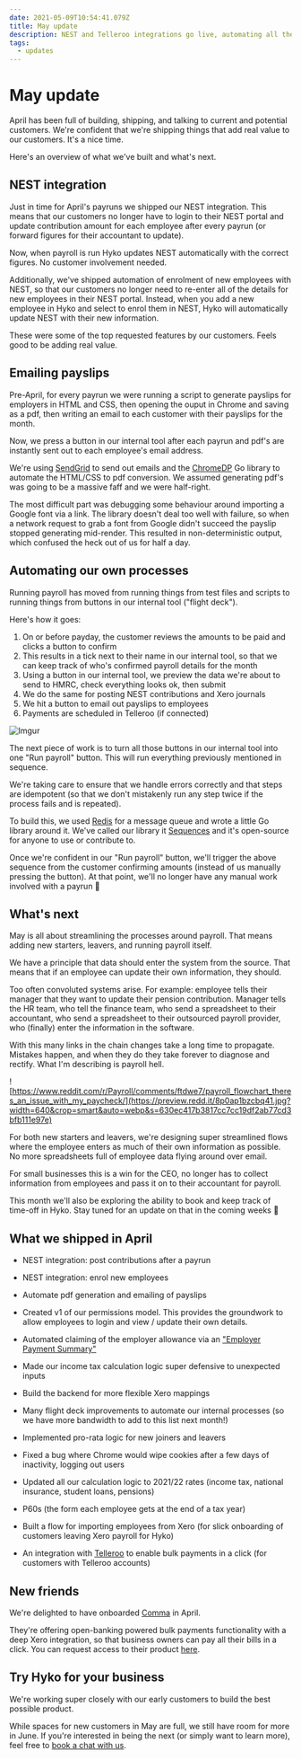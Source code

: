 ```yaml
---
date: 2021-05-09T10:54:41.079Z
title: May update
description: NEST and Telleroo integrations go live, automating all the things
tags:
  - updates
---
```

# May update

April has been full of building, shipping, and talking to current and potential customers. We're confident that we're shipping things that add real value to our customers. It's a nice time. 

Here's an overview of what we've built and what's next.

## NEST integration

Just in time for April's payruns we shipped our NEST integration. This means that our customers no longer have to login to their NEST portal and update contribution amount for each employee after every payrun (or forward figures for their accountant to update).

Now, when payroll is run Hyko updates NEST automatically with the correct figures. No customer involvement needed. 

Additionally, we've shipped automation of enrolment of new employees with NEST, so that our customers no longer need to re-enter all of the details for new employees in their NEST portal. Instead, when you add a new employee in Hyko and select to enrol them in NEST, Hyko will automatically update NEST with their new information.

These were some of the top requested features by our customers. Feels good to be adding real value.

## Emailing payslips

Pre-April, for every payrun we were running a script to generate payslips for employers in HTML and CSS, then opening the ouput in Chrome and saving as a pdf, then writing an email to each customer with their payslips for the month. 

Now, we press a button in our internal tool after each payrun and pdf's are instantly sent out to each employee's email address. 

We're using [SendGrid](https://sendgrid.com/) to send out emails and the [ChromeDP](https://github.com/chromedp/chromedp) Go library to automate the HTML/CSS to pdf conversion. We assumed generating pdf's was going to be a massive faff and we were half-right.

The most difficult part was debugging some behaviour around importing a Google font via a link. The library doesn't deal too well with failure, so when a network request to grab a font from Google didn't succeed the payslip stopped generating mid-render. This resulted in non-deterministic output, which confused the heck out of us for half a day.


## Automating our own processes

Running payroll has moved from running things from test files and scripts to running things from buttons in our internal tool ("flight deck"). 

Here's how it goes:

1. On or before payday, the customer reviews the amounts to be paid and clicks a button to confirm
2. This results in a tick next to their name in our internal tool, so that we can keep track of who's confirmed payroll details for the month
3. Using a button in our internal tool, we preview the data we're about to send to HMRC, check everything looks ok, then submit
4. We do the same for posting NEST contributions and Xero journals 
5. We hit a button to email out payslips to employees
6. Payments are scheduled in Telleroo (if connected)

![Imgur](https://i.imgur.com/ey9mugn.png)

The next piece of work is to turn all those buttons in our internal tool into one "Run payroll" button. This will run everything previously mentioned in sequence. 

We're taking care to ensure that we handle errors correctly and that steps are idempotent (so that we don't mistakenly run any step twice if the process fails and is repeated).

To build this, we used [Redis](https://redis.io/) for a message queue and wrote a little Go library around it. We've called our library it [Sequences](https://github.com/HykoAPI/sequences) and it's open-source for anyone to use or contribute to.

Once we're confident in our "Run payroll" button, we'll trigger the above sequence from the customer confirming amounts (instead of us manually pressing the button). At that point, we'll no longer have any manual work involved with a payrun 🎉


## What's next

May is all about streamlining the processes around payroll. That means adding new starters, leavers, and running payroll itself. 

We have a principle that data should enter the system from the source. That means that if an employee can update their own information, they should. 

Too often convoluted systems arise. For example: employee tells their manager that they want to update their pension contribution. Manager tells the HR team, who tell the finance team, who send a spreadsheet to their accountant, who send a spreadsheet to their outsourced payroll provider, who (finally) enter the information in the software. 

With this many links in the chain changes take a long time to propagate. Mistakes happen, and when they do they take forever to diagnose and rectify. What I'm describing is payroll hell.

![https://www.reddit.com/r/Payroll/comments/ftdwe7/payroll_flowchart_theres_an_issue_with_my_paycheck/](https://preview.redd.it/8p0ap1bzcbq41.jpg?width=640&crop=smart&auto=webp&s=630ec417b3817cc7cc19df2ab77cd3bfb111e97e)

For both new starters and leavers, we're designing super streamlined flows where the employee enters as much of their own information as possible. No more spreadsheets full of employee data flying around over email.

For small businesses this is a win for the CEO, no longer has to collect information from employees and pass it on to their accountant for payroll.

This month we'll also be exploring the ability to book and keep track of time-off in Hyko. Stay tuned for an update on that in the coming weeks 🤞


## What we shipped in April

- NEST integration: post contributions after a payrun

- NEST integration: enrol new employees

- Automate pdf generation and emailing of payslips

- Created v1 of our permissions model. This provides the groundwork to allow employees to login and view / update their own details. 

- Automated claiming of the employer allowance via an ["Employer Payment Summary"](https://www.gov.uk/running-payroll/reporting-to-hmrc-eps)

- Made our income tax calculation logic super defensive to unexpected inputs

- Build the backend for more flexible Xero mappings

- Many flight deck improvements to automate our internal processes (so we have more bandwidth to add to this list next month!)

- Implemented pro-rata logic for new joiners and leavers

- Fixed a bug where Chrome would wipe cookies after a few days of inactivity, logging out users

- Updated all our calculation logic to 2021/22 rates (income tax, national insurance, student loans, pensions)

- P60s (the form each employee gets at the end of a tax year)

- Built a flow for importing employees from Xero (for slick onboarding of customers leaving Xero payroll for Hyko)

- An integration with [Telleroo](https://www.telleroo.com/) to enable bulk payments in a click (for customers with Telleroo accounts)


## New friends

We're delighted to have onboarded [Comma](https://usecomma.com/) in April. 

They're offering open-banking powered bulk payments functionality with a deep Xero integration, so that business owners can pay all their bills in a click. You can request access to their product [here](https://usecomma.com/request-access).


## Try Hyko for your business

We're working super closely with our early customers to build the best possible product. 

While spaces for new customers in May are full, we still have room for more in June. If you're interested in being the next (or simply want to learn more), feel free to [book a chat with us](https://calendly.com/naz-hyko/30min?back=1&month=2021-05). 
